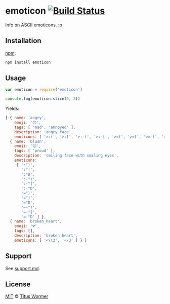 # emoticon [![Build Status][travis-badge]][travis]

Info on ASCII emoticons.  :p

## Installation

[npm][]:

```bash
npm install emoticon
```

## Usage

```javascript
var emoticon = require('emoticon')

console.log(emoticon.slice(0, 3))
```

Yields:

```js
[ { name: 'angry',
    emoji: '😠',
    tags: [ 'mad', 'annoyed' ],
    description: 'angry face',
    emoticons: [ '>:(', '>:[', '>:-(', '>:-[', '>=(', '>=[', '>=-(', '>=-[' ] },
  { name: 'blush',
    emoji: '😊',
    tags: [ 'proud' ],
    description: 'smiling face with smiling eyes',
    emoticons:
     [ ':")',
       ':"]',
       ':"D',
       ':-")',
       ':-"]',
       ':-"D',
       '=")',
       '="]',
       '="D',
       '=-")',
       '=-"]',
       '=-"D' ] },
  { name: 'broken_heart',
    emoji: '💔',
    tags: [],
    description: 'broken heart',
    emoticons: [ '<\\3', '</3' ] } ]
```

## Support

See [support.md][support].

## License

[MIT][license] © [Titus Wormer][author]

<!-- Definitions -->

[travis-badge]: https://img.shields.io/travis/wooorm/emoticon.svg

[travis]: https://travis-ci.org/wooorm/emoticon

[npm]: https://docs.npmjs.com/cli/install

[license]: LICENSE

[author]: http://wooorm.com

[support]: support.md
